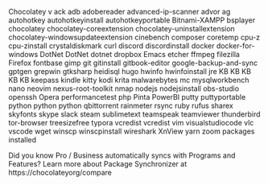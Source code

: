 Chocolatey v
ack 
adb 
adobereader 
advanced-ip-scanner 
advor 
ag 
autohotkey 
autohotkeyinstall 
autohotkeyportable 
Bitnami-XAMPP 
bsplayer 
chocolatey 
chocolatey-coreextension 
chocolatey-uninstallextension 
chocolatey-windowsupdateextension 
cinebench 
composer 
coretemp 
cpu-z 
cpu-zinstall 
crystaldiskmark 
curl 
discord 
discordinstall 
docker 
docker-for-windows 
DotNet 
DotNet 
dotnet 
dropbox 
Emacs 
etcher 
ffmpeg 
filezilla 
Firefox 
fontbase 
gimp 
git 
gitinstall 
gitbook-editor 
google-backup-and-sync 
gptgen 
grepwin 
gtksharp 
heidisql 
hugo 
hwinfo 
hwinfoinstall 
jre 
KB 
KB 
KB 
KB 
KB 
keepass 
kindle 
kitty 
kodi 
krita 
malwarebytes 
mc 
mysqlworkbench 
nano 
neovim 
nexus-root-toolkit 
nmap 
nodejs 
nodejsinstall 
obs-studio 
openssh 
Opera 
performancetest 
php 
Pinta 
PowerBI 
putty 
puttyportable 
python 
python 
python 
qbittorrent 
rainmeter 
rsync 
ruby 
rufus 
sharex 
skyfonts 
skype 
slack 
steam 
sublimetext 
teamspeak 
teamviewer 
thunderbird 
tor-browser 
treesizefree 
typora 
vcredist 
vcredist 
vim 
visualstudiocode 
vlc 
vscode 
wget 
winscp 
winscpinstall 
wireshark 
XnView 
yarn 
zoom 
 packages installed

Did you know Pro / Business automatically syncs with Programs and
 Features? Learn more about Package Synchronizer at
 https://chocolateyorg/compare
